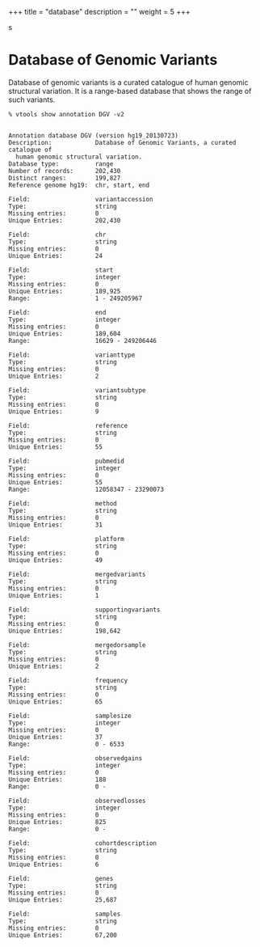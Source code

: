 
+++
title = "database"
description = ""
weight = 5
+++

s

# Database of Genomic Variants


Database of genomic variants is a curated catalogue of human genomic structural variation. It is a range-based database that shows the range of such variants. 



    % vtools show annotation DGV -v2
    

    Annotation database DGV (version hg19_20130723)
    Description:            Database of Genomic Variants, a curated catalogue of
      human genomic structural variation.
    Database type:          range
    Number of records:      202,430
    Distinct ranges:        199,827
    Reference genome hg19:  chr, start, end
    
    Field:                  variantaccession
    Type:                   string
    Missing entries:        0
    Unique Entries:         202,430
    
    Field:                  chr
    Type:                   string
    Missing entries:        0
    Unique Entries:         24
    
    Field:                  start
    Type:                   integer
    Missing entries:        0
    Unique Entries:         189,925
    Range:                  1 - 249205967
    
    Field:                  end
    Type:                   integer
    Missing entries:        0
    Unique Entries:         189,604
    Range:                  16629 - 249206446
    
    Field:                  varianttype
    Type:                   string
    Missing entries:        0
    Unique Entries:         2
    
    Field:                  variantsubtype
    Type:                   string
    Missing entries:        0
    Unique Entries:         9
    
    Field:                  reference
    Type:                   string
    Missing entries:        0
    Unique Entries:         55
    
    Field:                  pubmedid
    Type:                   integer
    Missing entries:        0
    Unique Entries:         55
    Range:                  12058347 - 23290073
    
    Field:                  method
    Type:                   string
    Missing entries:        0
    Unique Entries:         31
    
    Field:                  platform
    Type:                   string
    Missing entries:        0
    Unique Entries:         49
    
    Field:                  mergedvariants
    Type:                   string
    Missing entries:        0
    Unique Entries:         1
    
    Field:                  supportingvariants
    Type:                   string
    Missing entries:        0
    Unique Entries:         198,642
    
    Field:                  mergedorsample
    Type:                   string
    Missing entries:        0
    Unique Entries:         2
    
    Field:                  frequency
    Type:                   string
    Missing entries:        0
    Unique Entries:         65
    
    Field:                  samplesize
    Type:                   integer
    Missing entries:        0
    Unique Entries:         37
    Range:                  0 - 6533
    
    Field:                  observedgains
    Type:                   integer
    Missing entries:        0
    Unique Entries:         188
    Range:                  0 -
    
    Field:                  observedlosses
    Type:                   integer
    Missing entries:        0
    Unique Entries:         825
    Range:                  0 -
    
    Field:                  cohortdescription
    Type:                   string
    Missing entries:        0
    Unique Entries:         6
    
    Field:                  genes
    Type:                   string
    Missing entries:        0
    Unique Entries:         25,687
    
    Field:                  samples
    Type:                   string
    Missing entries:        0
    Unique Entries:         67,200